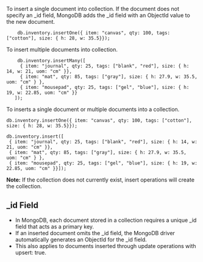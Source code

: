 To insert a single document into collection. If the document does not specify an _id field, MongoDB adds the _id field with an ObjectId value to the new document.


        db.inventory.insertOne({ item: "canvas", qty: 100, tags: ["cotton"], size: { h: 28, w: 35.5}});


To insert multiple documents into collection.

        db.inventory.insertMany([
         { item: "journal", qty: 25, tags: ["blank", "red"], size: { h: 14, w: 21, uom: "cm" }},
         { item: "mat", qty: 85, tags: ["gray"], size: { h: 27.9, w: 35.5, uom: "cm" } },
         { item: "mousepad", qty: 25, tags: ["gel", "blue"], size: { h: 19, w: 22.85, uom: "cm" }}
       ]);

To inserts a single document or multiple documents into a collection.

    db.inventory.insertOne({ item: "canvas", qty: 100, tags: ["cotton"], size: { h: 28, w: 35.5}});

    db.inventory.insert([
     { item: "journal", qty: 25, tags: ["blank", "red"], size: { h: 14, w: 21, uom: "cm" }},
     { item: "mat", qty: 85, tags: ["gray"], size: { h: 27.9, w: 35.5, uom: "cm" } },
     { item: "mousepad", qty: 25, tags: ["gel", "blue"], size: { h: 19, w: 22.85, uom: "cm" }}]);
   
   
<b>Note:</b> If the collection does not currently exist, insert operations will create the collection.


_id Field
------------------------------------------------------------------------------------------------------
* In MongoDB, each document stored in a collection requires a unique _id field that acts as a 
    primary key.
* If an inserted document omits the _id field, the MongoDB driver automatically generates an ObjectId 
    for the _id field.
* This also applies to documents inserted through update operations with upsert: true.

